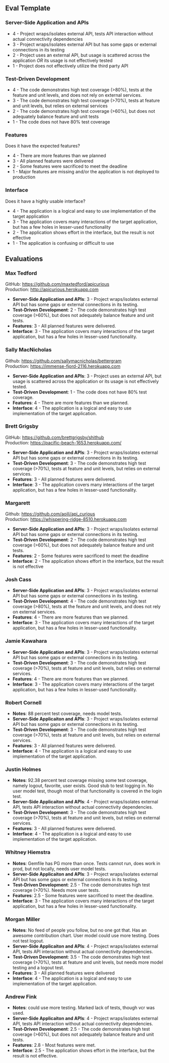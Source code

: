## Eval Template

### Server-Side Application and APIs

* 4 - Project wraps/isolates external API, tests API interaction without actual connectivity dependencies
* 3 - Project wraps/isolates external API but has some gaps or external connections in its testing
* 2 - Project uses an external API, but usage is scattered across the application *OR* its usage is not effectively tested
* 1 - Project does not effectively utilize the third party API

### Test-Driven Development

* 4 - The code demonstrates high test coverage (>80%), tests at the feature and unit levels, and does not rely on external services.
* 3 - The code demonstrates high test coverage (>70%), tests at feature and unit levels, but relies on external services
* 2 - The code demonstrates high test coverage (>60%), but does not adequately balance feature and unit tests
* 1 - The code does not have 80% test coverage

### Features

Does it have the expected features?

* 4 - There are more features than we planned
* 3 - All planned features were delivered
* 2 - Some features were sacrificed to meet the deadline
* 1 - Major features are missing and/or the application is not deployed to production

### Interface

Does it have a highly usable interface?

* 4 - The application is a logical and easy to use implementation of the target application
* 3 - The application covers many interactions of the target application, but has a few holes in lesser-used functionality
* 2 - The application shows effort in the interface, but the result is not effective
* 1 - The application is confusing or difficult to use

## Evaluations

### Max Tedford

GitHub: https://github.com/maxtedford/apicurious
<br/>
Production: http://apicurious.herokuapp.com

* **Server-Side Application and APIs**: 3 - Project wraps/isolates external API but has some gaps or external connections in its testing.
* **Test-Driven Development**: 2 - The code demonstrates high test coverage (>60%), but does not adequately balance feature and unit tests.
* **Features**: 3 - All planned features were delivered.
* **Interface**: 3 - The application covers many interactions of the target application, but has a few holes in lesser-used functionality.

### Sally MacNicholas

Github: https://github.com/sallymacnicholas/bettergram<br/>
Production: https://immense-fjord-2116.herokuapp.com

* **Server-Side Application and APIs**: 3 - Project uses an external API, but usage is scattered across the application or its usage is not effectively tested.
* **Test-Driven Development**: 1 - The code does not have 80% test coverage.
* **Features**: 4 - There are more features than we planned.
* **Interface**: 4 - The application is a logical and easy to use implementation of the target application.

### Brett Grigsby

GitHub: https://github.com/brettgrigsby/shithub</br>
Production: https://pacific-beach-1653.herokuapp.com/

* **Server-Side Application and APIs**: 3 - Project wraps/isolates external API but has some gaps or external connections in its testing.
* **Test-Driven Development**: 3 - The code demonstrates high test coverage (>70%), tests at feature and unit levels, but relies on external services.
* **Features**: 3 - All planned features were delivered.
* **Interface**: 3 - The application covers many interactions of the target application, but has a few holes in lesser-used functionality.

### Margarett

Github: https://github.com/aoili/api_curious</br>
Production: https://whispering-ridge-8510.herokuapp.com

* **Server-Side Application and APIs**: 3 - Project wraps/isolates external API but has some gaps or external connections in its testing.
* **Test-Driven Development**: 2 - The code demonstrates high test coverage (>60%), but does not adequately balance feature and unit tests.
* **Features**: 2 - Some features were sacrificed to meet the deadline
* **Interface**: 2 - The application shows effort in the interface, but the result is not effective

### Josh Cass

* **Server-Side Application and APIs**: 3 - Project wraps/isolates external API but has some gaps or external connections in its testing.
* **Test-Driven Development**: 4 - The code demonstrates high test coverage (>80%), tests at the feature and unit levels, and does not rely on external services.
* **Features**: 4 - There are more features than we planned.
* **Interface**: 3 - The application covers many interactions of the target application, but has a few holes in lesser-used functionality.

### Jamie Kawahara

* **Server-Side Application and APIs**: 3 - Project wraps/isolates external API but has some gaps or external connections in its testing.
* **Test-Driven Development**: 3 - The code demonstrates high test coverage (>70%), tests at feature and unit levels, but relies on external services.
* **Features**: 4 - There are more features than we planned.
* **Interface**: 3 - The application covers many interactions of the target application, but has a few holes in lesser-used functionality.

### Robert Cornell

* **Notes**: 88 percent test coverage, needs model tests.
* **Server-Side Applicaiton and APIs**: 3 - Project wraps/isolates external API but has some gaps or external connections in its testing.
* **Test-Driven Development**: 3 - The code demonstrates high test coverage (>70%), tests at feature and unit levels, but relies on external services.
* **Features**: 3 - All planned features were delivered.
* **Interface**: 4 - The application is a logical and easy to use implementation of the target application.

### Justin Holmes

* **Notes**: 92.38 percent test coverage missing some test coverage, namely logout, favorite, user exists. Good stub to test logging in. No user model test, though most of that functionality is covered in the login test.
* **Server-Side Applicaiton and APIs**: 4 - Project wraps/isolates external API, tests API interaction without actual connectivity dependencies.
* **Test-Driven Development**: 3 - The code demonstrates high test coverage (>70%), tests at feature and unit levels, but relies on external services.
* **Features**: 3 - All planned features were delivered.
* **Interface**: 4 - The application is a logical and easy to use implementation of the target application.

### Whitney Hiemstra

* **Notes**: Gemfile has PG more than once. Tests cannot run, does work in prod, but not locally, needs user model tests.
* **Server-Side Applicaiton and APIs**: 3 - Project wraps/isolates external API but has some gaps or external connections in its testing.
* **Test-Driven Development**: 2.5 - The code demonstrates high test coverage (>70%). Needs more user tests.
* **Features**: 2.5 - Some features were sacrificed to meet the deadline.
* **Interface**: 3 - The application covers many interactions of the target application, but has a few holes in lesser-used functionality.

### Morgan Miller

* **Notes**: No feed of people you follow, but no one got that. Has an awesome contribution chart. User model could use more testing. Does not test logout.
* **Server-Side Applicaiton and APIs**: 4 - Project wraps/isolates external API, tests API interaction without actual connectivity dependencies.
* **Test-Driven Development**: 3.5 - The code demonstrates high test coverage (>70%), tests at feature and unit levels, but needs more model testing and a logout test.
* **Features**: 3 - All planned features were delivered
* **Interface**: 4 - The application is a logical and easy to use implementation of the target application.

### Andrew Fink

* **Notes**: could use more testing. Marked lack of tests, though vcr was used.
* **Server-Side Applicaiton and APIs**: 4 - Project wraps/isolates external API, tests API interaction without actual connectivity dependencies.
* **Test-Driven Development**: 2.5 - The code demonstrates high test coverage (>60%), but does not adequately balance feature and unit tests.
* **Features**: 2.8 - Most features were met.
* **Interface**: 2.5 - The application shows effort in the interface, but the result is not effective.
